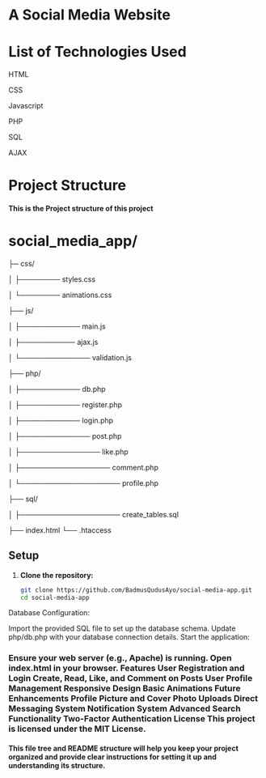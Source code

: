 # A Social Media Website 

# List of Technologies Used
<a>HTML</a>

<a>CSS</a>

<a>Javascript</a>

<a>PHP</a>

<a>SQL</a>

<a>AJAX</a>

#   Project Structure
<h4>This is the Project structure of this project

# social_media_app/

├─ css/

│  ├──────── styles.css

│   └──────── animations.css

├── js/

│   ├──────────── main.js

│   ├─────────── ajax.js

│   └────────────── validation.js

├── php/

│   ├──────────── db.php

│   ├──────────── register.php

│   ├──────────── login.php

│   ├────────────── post.php

│   ├──────────────── like.php

│   ├────────────────── comment.php

│   └──────────────────── profile.php

├── sql/

│   ├──────────────────── create_tables.sql

├── index.html
└── .htaccess



## Setup

1. **Clone the repository:**
   ```bash
   git clone https://github.com/BadmusQudusAyo/social-media-app.git
   cd social-media-app
Database Configuration:

Import the provided SQL file to set up the database schema.
Update php/db.php with your database connection details.
Start the application:

 <h3>Ensure your web server (e.g., Apache) is running.
Open index.html in your browser.
Features
User Registration and Login
Create, Read, Like, and Comment on Posts
User Profile Management
Responsive Design
Basic Animations
Future Enhancements
Profile Picture and Cover Photo Uploads
Direct Messaging System
Notification System
Advanced Search Functionality
Two-Factor Authentication
License
This project is licensed under the MIT License.

</h3>

<h4> This file tree and README structure will help you keep your project organized and provide clear instructions for setting it up and understanding its structure.</h3>

